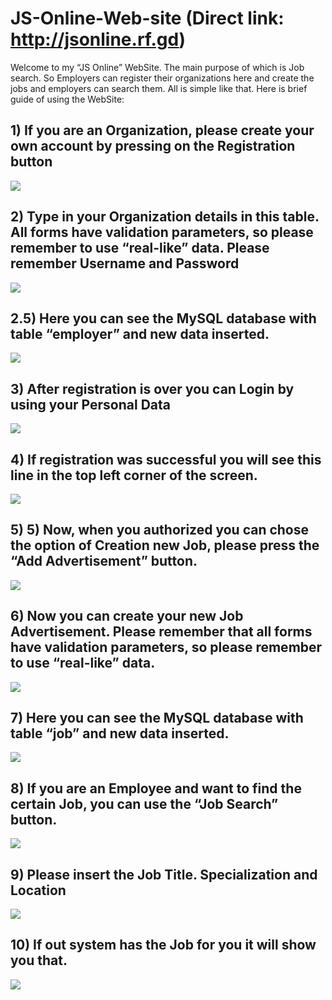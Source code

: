 # JS-Online-Web-site (Direct link: http://jsonline.rf.gd)

Welcome to my “JS Online” WebSite. The main purpose of which is Job search. So Employers can register their organizations here and create the jobs and employers can search them. All is simple like that. Here is brief guide of using the WebSite:

## 1) If you are an Organization, please create your own account by pressing on the Registration button


![](ScrShotsForReadme/1.jpg)


## 2) Type in your Organization details in this table. All forms have validation parameters, so please remember to use “real-like” data. Please remember Username and Password


![](ScrShotsForReadme/2.jpg)


## 2.5) Here you can see the MySQL database with table “employer” and new data inserted.


![](ScrShotsForReadme/2.5.jpg)


## 3) After registration is over you can Login by using your Personal Data


![](ScrShotsForReadme/3.jpg)


## 4) If registration was successful you will see this line in the top left corner of the screen.


![](ScrShotsForReadme/4.jpg)


## 5) 5) Now, when you authorized you can chose the option of Creation new Job, please press the “Add Advertisement” button.


![](ScrShotsForReadme/5.jpg)


## 6) Now you can create your new Job Advertisement. Please remember that all forms have validation parameters, so please remember to use “real-like” data.


![](ScrShotsForReadme/6.jpg)


## 7) Here you can see the MySQL database with table “job” and new data inserted.


![](ScrShotsForReadme/7.jpg)


## 8) If you are an Employee and want to find the certain Job, you can use the “Job Search” button.


![](ScrShotsForReadme/8.jpg)


## 9) Please insert the Job Title. Specialization and Location


![](ScrShotsForReadme/9.jpg)


## 10) If out system has the Job for you it will show you that.


![](ScrShotsForReadme/10.jpg)


